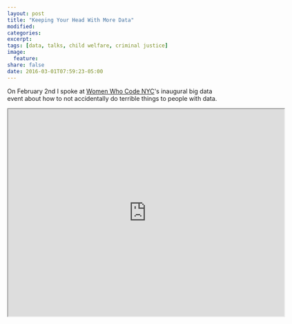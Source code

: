 ```yaml
---
layout: post
title: "Keeping Your Head With More Data"
modified:
categories: 
excerpt:
tags: [data, talks, child welfare, criminal justice]
image:
  feature:
share: false
date: 2016-03-01T07:59:23-05:00
---
```


On February 2nd I spoke at [Women Who Code NYC](http://www.meetup.com/WomenWhoCodeNYC/)'s inaugural big data event about how to not accidentally do terrible things to people with data. 

<iframe src="https://drive.google.com/a/thejunglejane.com/file/d/0B1oMBeueoTvgbGV6SjF0UGRIZU0/preview" width="640" height="480"></iframe>